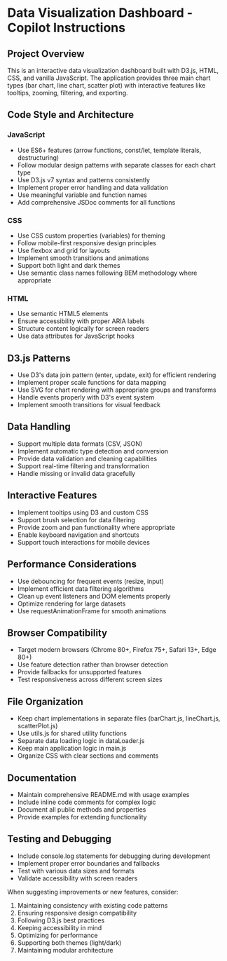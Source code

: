 <!-- Use this file to provide workspace-specific custom instructions to Copilot. For more details, visit https://code.visualstudio.com/docs/copilot/copilot-customization#_use-a-githubcopilotinstructionsmd-file -->

# Data Visualization Dashboard - Copilot Instructions

## Project Overview
This is an interactive data visualization dashboard built with D3.js, HTML, CSS, and vanilla JavaScript. The application provides three main chart types (bar chart, line chart, scatter plot) with interactive features like tooltips, zooming, filtering, and exporting.

## Code Style and Architecture

### JavaScript
- Use ES6+ features (arrow functions, const/let, template literals, destructuring)
- Follow modular design patterns with separate classes for each chart type
- Use D3.js v7 syntax and patterns consistently
- Implement proper error handling and data validation
- Use meaningful variable and function names
- Add comprehensive JSDoc comments for all functions

### CSS
- Use CSS custom properties (variables) for theming
- Follow mobile-first responsive design principles
- Use flexbox and grid for layouts
- Implement smooth transitions and animations
- Support both light and dark themes
- Use semantic class names following BEM methodology where appropriate

### HTML
- Use semantic HTML5 elements
- Ensure accessibility with proper ARIA labels
- Structure content logically for screen readers
- Use data attributes for JavaScript hooks

## D3.js Patterns
- Use D3's data join pattern (enter, update, exit) for efficient rendering
- Implement proper scale functions for data mapping
- Use SVG for chart rendering with appropriate groups and transforms
- Handle events properly with D3's event system
- Implement smooth transitions for visual feedback

## Data Handling
- Support multiple data formats (CSV, JSON)
- Implement automatic type detection and conversion
- Provide data validation and cleaning capabilities
- Support real-time filtering and transformation
- Handle missing or invalid data gracefully

## Interactive Features
- Implement tooltips using D3 and custom CSS
- Support brush selection for data filtering
- Provide zoom and pan functionality where appropriate
- Enable keyboard navigation and shortcuts
- Support touch interactions for mobile devices

## Performance Considerations
- Use debouncing for frequent events (resize, input)
- Implement efficient data filtering algorithms
- Clean up event listeners and DOM elements properly
- Optimize rendering for large datasets
- Use requestAnimationFrame for smooth animations

## Browser Compatibility
- Target modern browsers (Chrome 80+, Firefox 75+, Safari 13+, Edge 80+)
- Use feature detection rather than browser detection
- Provide fallbacks for unsupported features
- Test responsiveness across different screen sizes

## File Organization
- Keep chart implementations in separate files (barChart.js, lineChart.js, scatterPlot.js)
- Use utils.js for shared utility functions
- Separate data loading logic in dataLoader.js
- Keep main application logic in main.js
- Organize CSS with clear sections and comments

## Documentation
- Maintain comprehensive README.md with usage examples
- Include inline code comments for complex logic
- Document all public methods and properties
- Provide examples for extending functionality

## Testing and Debugging
- Include console.log statements for debugging during development
- Implement proper error boundaries and fallbacks
- Test with various data sizes and formats
- Validate accessibility with screen readers

When suggesting improvements or new features, consider:
1. Maintaining consistency with existing code patterns
2. Ensuring responsive design compatibility
3. Following D3.js best practices
4. Keeping accessibility in mind
5. Optimizing for performance
6. Supporting both themes (light/dark)
7. Maintaining modular architecture
